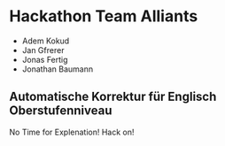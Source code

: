 # Hackathon Team Alliants

- Adem Kokud
- Jan Gfrerer
- Jonas Fertig
- Jonathan Baumann

## Automatische Korrektur für Englisch Oberstufenniveau

No Time for Explenation! Hack on!

